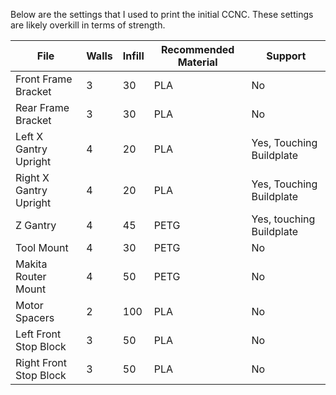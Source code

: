 Below are the settings that I used to print the initial CCNC. These settings are likely overkill in terms of strength.



| **File**               | **Walls** | **Infill** | **Recommended Material** | **Support** |
|------------------------|-----------|------------|--------------------------|-------------|
| Front Frame Bracket    | 3         | 30         | PLA                      | No
| Rear Frame Bracket     |  3        | 30         | PLA                      | No
| Left X Gantry Upright  | 4         | 20         | PLA                      | Yes, Touching Buildplate
| Right X Gantry Upright | 4         | 20         | PLA                      | Yes, Touching Buildplate
| Z Gantry               | 4         | 45         | PETG                     | Yes, touching Buildplate
| Tool Mount             | 4         | 30         | PETG                     | No
| Makita Router Mount    | 4         | 50         | PETG                     | No
| Motor Spacers          | 2         | 100        | PLA                      | No
| Left Front Stop Block  | 3         | 50         | PLA                      | No
| Right Front Stop Block | 3         | 50         | PLA                      | No
